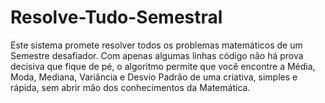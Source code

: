 # Resolve-Tudo-Semestral
Este sistema promete resolver todos os problemas matemáticos de um Semestre desafiador. Com apenas algumas linhas código não há prova decisiva que fique de pé, o algoritmo permite que você encontre a Média, Moda, Mediana, Variância e Desvio Padrão de uma criativa, simples e rápida, sem abrir mão dos conhecimentos da Matemática.
